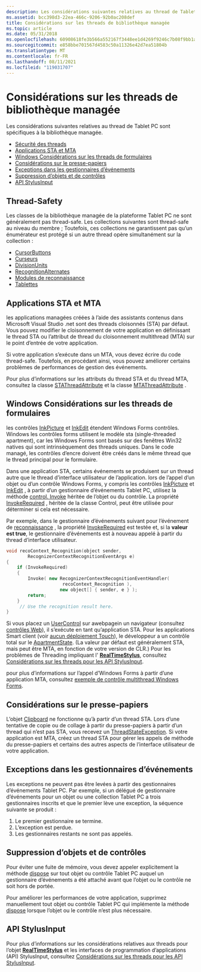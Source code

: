 ```yaml
---
description: Les considérations suivantes relatives au thread de Tablet PC sont spécifiques à la bibliothèque managée.
ms.assetid: bcc398d3-22ea-466c-9206-92b0ac208def
title: Considérations sur les threads de bibliothèque managée
ms.topic: article
ms.date: 05/31/2018
ms.openlocfilehash: 60908618fe3b566a552167f3448ee1d4269f9246c7b08f9bb1acf3269cf2ae77
ms.sourcegitcommit: e858bbe701567d4583c50a11326e42d7ea51804b
ms.translationtype: MT
ms.contentlocale: fr-FR
ms.lasthandoff: 08/11/2021
ms.locfileid: "119031707"
---
```

# <a name="managed-library-threading-considerations"></a>Considérations sur les threads de bibliothèque managée

Les considérations suivantes relatives au thread de Tablet PC sont spécifiques à la bibliothèque managée.

-   [Sécurité des threads](#thread-safety)
-   [Applications STA et MTA](#sta-and-mta-applications)
-   [Windows Considérations sur les threads de formulaires](#windows-forms-threading-considerations)
-   [Considérations sur le presse-papiers](#clipboard-considerations)
-   [Exceptions dans les gestionnaires d’événements](#exceptions-within-event-handlers)
-   [Suppression d’objets et de contrôles](#disposing-objects-and-controls)
-   [API StylusInput](#stylusinput-apis)

## <a name="thread-safety"></a>Thread-Safety

Les classes de la bibliothèque managée de la plateforme Tablet PC ne sont généralement pas thread-safe. Les collections suivantes sont thread-safe au niveau du membre ; Toutefois, ces collections ne garantissent pas qu’un énumérateur est protégé si un autre thread opère simultanément sur la collection :

-   [CursorButtons](/previous-versions/ms839506(v=msdn.10))
-   [Curseurs](/previous-versions/ms839493(v=msdn.10))
-   [DivisionUnits](/previous-versions/ms837954(v=msdn.10))
-   [RecognitionAlternates](/previous-versions/ms830115(v=msdn.10))
-   [Modules de reconnaissance](/previous-versions/ms828520(v=msdn.10))
-   [Tablettes](/previous-versions/ms827599(v=msdn.10))

## <a name="sta-and-mta-applications"></a>Applications STA et MTA

les applications managées créées à l’aide des assistants contenus dans Microsoft Visual Studio .net sont des threads cloisonnés (STA) par défaut. Vous pouvez modifier le cloisonnement de votre application en définissant le thread STA ou l’attribut de thread du cloisonnement multithread (MTA) sur le point d’entrée de votre application.

Si votre application s’exécute dans un MTA, vous devez écrire du code thread-safe. Toutefois, en procédant ainsi, vous pouvez améliorer certains problèmes de performances de gestion des événements.

Pour plus d’informations sur les attributs du thread STA et du thread MTA, consultez la classe [STAThreadAttribute](/dotnet/api/system.stathreadattribute?view=netcore-3.1) et la classe [MTAThreadAttribute](/dotnet/api/system.mtathreadattribute?view=netcore-3.1) .

## <a name="windows-forms-threading-considerations"></a>Windows Considérations sur les threads de formulaires

les contrôles [InkPicture](/previous-versions/aa514604(v=msdn.10)) et [InkEdit](/previous-versions/ms552265(v=vs.100)) étendent Windows Forms contrôles. Windows les contrôles forms utilisent le modèle sta (single-threaded apartment), car les Windows Forms sont basés sur des fenêtres Win32 natives qui sont intrinsèquement des threads uniques. Dans le code managé, les contrôles d’encre doivent être créés dans le même thread que le thread principal pour le formulaire.

Dans une application STA, certains événements se produisent sur un thread autre que le thread d’interface utilisateur de l’application. lors de l’appel d’un objet ou d’un contrôle Windows Forms, y compris les contrôles [InkPicture](/previous-versions/aa514604(v=msdn.10)) et [InkEdit](/previous-versions/ms552265(v=vs.100)) , à partir d’un gestionnaire d’événements Tablet PC, utilisez la méthode [control. Invoke](/dotnet/api/system.windows.forms.control.invoke?view=netcore-3.1) héritée de l’objet ou du contrôle. La propriété [InvokeRequired](/dotnet/api/system.windows.forms.control.invokerequired?view=netcore-3.1) , héritée de la classe Control, peut être utilisée pour déterminer si cela est nécessaire.

Par exemple, dans le gestionnaire d’événements suivant pour l’événement de [reconnaissance](/previous-versions/ms829424(v=msdn.10)) , la propriété [InvokeRequired](/dotnet/api/system.windows.forms.control.invokerequired?view=netcore-3.1) est testée et, si la **valeur est true**, le gestionnaire d’événements est à nouveau appelé à partir du thread d’interface utilisateur.


```C++
void recoContext_Recognition(object sender, 
        RecognizerContextRecognitionEventArgs e)
{
    if (InvokeRequired)
    {
        Invoke( new RecognizerContextRecognitionEventHandler(  
                     recoContext_Recognition ),
                    new object[] { sender, e } );
        return;
    }
     // Use the recognition result here.
}
```



Si vous placez un [UserControl](/dotnet/api/system.web.ui.usercontrol?view=netframework-4.8) sur awebpagein un navigateur (consultez [contrôles Web](web-controls.md)), il s’exécute en tant qu’application STA. Pour les applications Smart client (voir [aucun déploiement Touch](no-touch-deployment.md)), le développeur a un contrôle total sur le [ApartmentState](/dotnet/api/system.threading.apartmentstate?view=netcore-3.1). (La valeur par défaut est généralement STA, mais peut être MTA, en fonction de votre version de CLR.) Pour les problèmes de Threading impliquant l' [**RealTimeStylus**](realtimestylus-class.md), consultez [Considérations sur les threads pour les API StylusInput](threading-considerations-for-the-stylusinput-apis.md).

pour plus d’informations sur l’appel d’Windows Forms à partir d’une application MTA, consultez [exemple de contrôle multithread Windows Forms](/previous-versions/dotnet/netframework-1.1/3s8xdz5c(v=vs.71)).

## <a name="clipboard-considerations"></a>Considérations sur le presse-papiers

L’objet [Clipboard](../dataxchg/clipboard.md) ne fonctionne qu’à partir d’un thread STA. Lors d’une tentative de copie ou de collage à partir du presse-papiers à partir d’un thread qui n’est pas STA, vous recevez un [ThreadStateException](/previous-versions/windows/). Si votre application est MTA, créez un thread STA pour gérer les appels de méthode du presse-papiers et certains des autres aspects de l’interface utilisateur de votre application.

## <a name="exceptions-within-event-handlers"></a>Exceptions dans les gestionnaires d’événements

Les exceptions ne peuvent pas être levées à partir des gestionnaires d’événements Tablet PC. Par exemple, si un délégué de gestionnaire d’événements pour un objet ou une collection Tablet PC a trois gestionnaires inscrits et que le premier lève une exception, la séquence suivante se produit :

1.  Le premier gestionnaire se termine.
2.  L’exception est perdue.
3.  Les gestionnaires restants ne sont pas appelés.

## <a name="disposing-objects-and-controls"></a>Suppression d’objets et de contrôles

Pour éviter une fuite de mémoire, vous devez appeler explicitement la méthode [dispose](/dotnet/api/system.windows.forms.form.dispose?view=netcore-3.1) sur tout objet ou contrôle Tablet PC auquel un gestionnaire d’événements a été attaché avant que l’objet ou le contrôle ne soit hors de portée.

Pour améliorer les performances de votre application, supprimez manuellement tout objet ou contrôle Tablet PC qui implémente la méthode [dispose](/dotnet/api/system.windows.forms.form.dispose?view=netcore-3.1) lorsque l’objet ou le contrôle n’est plus nécessaire.

## <a name="stylusinput-apis"></a>API StylusInput

Pour plus d’informations sur les considérations relatives aux threads pour l’objet [**RealTimeStylus**](realtimestylus-class.md) et les interfaces de programmation d’applications (API) StylusInput, consultez [Considérations sur les threads pour les API StylusInput](threading-considerations-for-the-stylusinput-apis.md).

 

 
